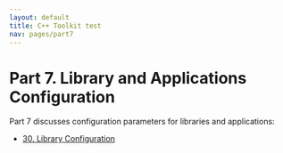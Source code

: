 ```yaml
---
layout: default
title: C++ Toolkit test
nav: pages/part7
---
```



Part 7. Library and Applications Configuration
==============================================

Part 7 discusses configuration parameters for libraries and applications:

-   [30. Library Configuration](ch_libconfig.html)


